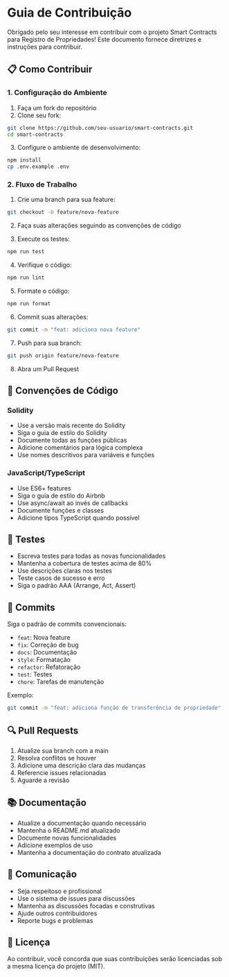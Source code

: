 # Guia de Contribuição

Obrigado pelo seu interesse em contribuir com o projeto Smart Contracts para Registro de Propriedades! Este documento fornece diretrizes e instruções para contribuir.

## 📋 Como Contribuir

### 1. Configuração do Ambiente

1. Faça um fork do repositório
2. Clone seu fork:
```bash
git clone https://github.com/seu-usuario/smart-contracts.git
cd smart-contracts
```

3. Configure o ambiente de desenvolvimento:
```bash
npm install
cp .env.example .env
```

### 2. Fluxo de Trabalho

1. Crie uma branch para sua feature:
```bash
git checkout -b feature/nova-feature
```

2. Faça suas alterações seguindo as convenções de código

3. Execute os testes:
```bash
npm run test
```

4. Verifique o código:
```bash
npm run lint
```

5. Formate o código:
```bash
npm run format
```

6. Commit suas alterações:
```bash
git commit -m "feat: adiciona nova feature"
```

7. Push para sua branch:
```bash
git push origin feature/nova-feature
```

8. Abra um Pull Request

## 🎨 Convenções de Código

### Solidity

- Use a versão mais recente do Solidity
- Siga o guia de estilo do Solidity
- Documente todas as funções públicas
- Adicione comentários para lógica complexa
- Use nomes descritivos para variáveis e funções

### JavaScript/TypeScript

- Use ES6+ features
- Siga o guia de estilo do Airbnb
- Use async/await ao invés de callbacks
- Documente funções e classes
- Adicione tipos TypeScript quando possível

## 🧪 Testes

- Escreva testes para todas as novas funcionalidades
- Mantenha a cobertura de testes acima de 80%
- Use descrições claras nos testes
- Teste casos de sucesso e erro
- Siga o padrão AAA (Arrange, Act, Assert)

## 📝 Commits

Siga o padrão de commits convencionais:

- `feat`: Nova feature
- `fix`: Correção de bug
- `docs`: Documentação
- `style`: Formatação
- `refactor`: Refatoração
- `test`: Testes
- `chore`: Tarefas de manutenção

Exemplo:
```bash
git commit -m "feat: adiciona função de transferência de propriedade"
```

## 🔍 Pull Requests

1. Atualize sua branch com a main
2. Resolva conflitos se houver
3. Adicione uma descrição clara das mudanças
4. Referencie issues relacionadas
5. Aguarde a revisão

## 📚 Documentação

- Atualize a documentação quando necessário
- Mantenha o README.md atualizado
- Documente novas funcionalidades
- Adicione exemplos de uso
- Mantenha a documentação do contrato atualizada

## 🤝 Comunicação

- Seja respeitoso e profissional
- Use o sistema de issues para discussões
- Mantenha as discussões focadas e construtivas
- Ajude outros contribuidores
- Reporte bugs e problemas

## 📄 Licença

Ao contribuir, você concorda que suas contribuições serão licenciadas sob a mesma licença do projeto (MIT). 